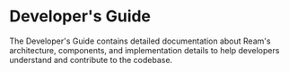 # Developer's Guide

The Developer's Guide contains detailed documentation about Ream's architecture, components, and implementation details to help developers understand and contribute to the codebase.
